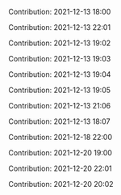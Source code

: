 Contribution: 2021-12-13 18:00

Contribution: 2021-12-13 22:01

Contribution: 2021-12-13 19:02

Contribution: 2021-12-13 19:03

Contribution: 2021-12-13 19:04

Contribution: 2021-12-13 19:05

Contribution: 2021-12-13 21:06

Contribution: 2021-12-13 18:07

Contribution: 2021-12-18 22:00

Contribution: 2021-12-20 19:00

Contribution: 2021-12-20 22:01

Contribution: 2021-12-20 20:02

